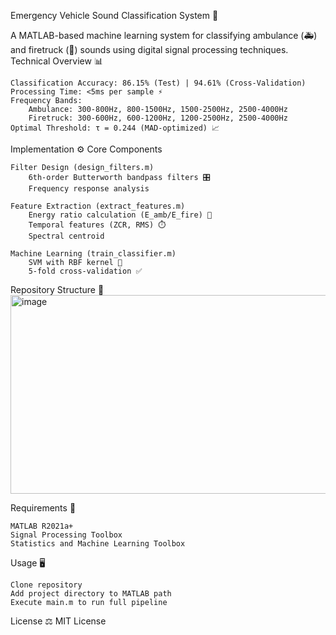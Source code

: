 Emergency Vehicle Sound Classification System 🚨

A MATLAB-based machine learning system for classifying ambulance (🚑) and firetruck (🚒) sounds using digital signal processing techniques.
Technical Overview 📊

    Classification Accuracy: 86.15% (Test) | 94.61% (Cross-Validation)
    Processing Time: <5ms per sample ⚡
    Frequency Bands:
        Ambulance: 300-800Hz, 800-1500Hz, 1500-2500Hz, 2500-4000Hz
        Firetruck: 300-600Hz, 600-1200Hz, 1200-2500Hz, 2500-4000Hz
    Optimal Threshold: τ = 0.244 (MAD-optimized) 📈

Implementation ⚙️
Core Components

    Filter Design (design_filters.m)
        6th-order Butterworth bandpass filters 🎛️
        Frequency response analysis

    Feature Extraction (extract_features.m)
        Energy ratio calculation (E_amb/E_fire) 🔋
        Temporal features (ZCR, RMS) ⏱️
        Spectral centroid

    Machine Learning (train_classifier.m)
        SVM with RBF kernel 🤖
        5-fold cross-validation ✅

Repository Structure 📂
<img width="525" height="318" alt="image" src="https://github.com/user-attachments/assets/b4ee1f2b-e2f6-4648-913e-711b6321f1d8" />

Requirements 🔧

    MATLAB R2021a+
    Signal Processing Toolbox
    Statistics and Machine Learning Toolbox

Usage 🖥️

    Clone repository
    Add project directory to MATLAB path
    Execute main.m to run full pipeline

License ⚖️
MIT License
